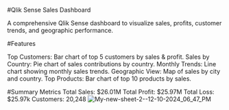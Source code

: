 #Qlik Sense Sales Dashboard

A comprehensive Qlik Sense dashboard to visualize sales, profits, customer trends, and geographic performance.

#Features

Top Customers: Bar chart of top 5 customers by sales & profit.
Sales by Country: Pie chart of sales contributions by country.
Monthly Trends: Line chart showing monthly sales trends.
Geographic View: Map of sales by city and country.
Top Products: Bar chart of top 10 products by sales.

#Summary Metrics
Total Sales: $26.01M
Total Profit: $25.97M
Total Loss: $25.97k
Customers: 20,248
![My-new-sheet-2--12-10-2024_06_47_PM](https://github.com/user-attachments/assets/92b1a3c4-da8f-4f8d-9049-297ac5de2c38)
